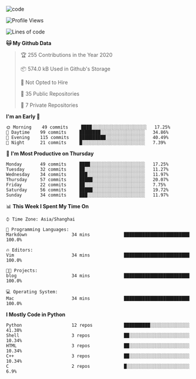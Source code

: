 
<!--
**liuyaanng/liuyaanng** is a ✨ _special_ ✨ repository because its `README.md` (this file) appears on your GitHub profile.

Here are some ideas to get you started:

- 🔭 I’m currently working on ...
- 🌱 I’m currently learning ...
- 👯 I’m looking to collaborate on ...
- 🤔 I’m looking for help with ...
- 💬 Ask me about ...
- 📫 How to reach me: ...
- 😄 Pronouns: ...
- ⚡ Fun fact: ...
-->


![code](https://cdn.jsdelivr.net/gh/liuyaanng/liuyaanng@1.0/code.gif) 

<!--START_SECTION:waka-->
![Profile Views](http://img.shields.io/badge/Profile%20Views-2-blue)

![Lines of code](https://img.shields.io/badge/From%20Hello%20World%20I%27ve%20Written-5.0%20million%20lines%20of%20code-blue)

**🐱 My Github Data** 

> 🏆 255 Contributions in the Year 2020
 > 
> 📦 574.0 kB Used in Github's Storage 
 > 
> 🚫 Not Opted to Hire
 > 
> 📜 35 Public Repositories
 > 
> 🔑 7 Private Repositories 

**I'm an Early 🐤** 

```text
🌞 Morning    49 commits     ████░░░░░░░░░░░░░░░░░░░░░   17.25% 
🌆 Daytime    99 commits     ████████░░░░░░░░░░░░░░░░░   34.86% 
🌃 Evening    115 commits    ██████████░░░░░░░░░░░░░░░   40.49% 
🌙 Night      21 commits     █░░░░░░░░░░░░░░░░░░░░░░░░   7.39%

```
📅 **I'm Most Productive on Thursday** 

```text
Monday       49 commits     ████░░░░░░░░░░░░░░░░░░░░░   17.25% 
Tuesday      32 commits     ██░░░░░░░░░░░░░░░░░░░░░░░   11.27% 
Wednesday    34 commits     ███░░░░░░░░░░░░░░░░░░░░░░   11.97% 
Thursday     57 commits     █████░░░░░░░░░░░░░░░░░░░░   20.07% 
Friday       22 commits     ██░░░░░░░░░░░░░░░░░░░░░░░   7.75% 
Saturday     56 commits     █████░░░░░░░░░░░░░░░░░░░░   19.72% 
Sunday       34 commits     ███░░░░░░░░░░░░░░░░░░░░░░   11.97%

```


📊 **This Week I Spent My Time On** 

```text
⌚︎ Time Zone: Asia/Shanghai

💬 Programming Languages: 
Markdown                 34 mins             █████████████████████████   100.0%

🔥 Editors: 
Vim                      34 mins             █████████████████████████   100.0%

🐱‍💻 Projects: 
blog                     34 mins             █████████████████████████   100.0%

💻 Operating System: 
Mac                      34 mins             █████████████████████████   100.0%

```

**I Mostly Code in Python** 

```text
Python                   12 repos            ██████████░░░░░░░░░░░░░░░   41.38% 
Shell                    3 repos             ██░░░░░░░░░░░░░░░░░░░░░░░   10.34% 
HTML                     3 repos             ██░░░░░░░░░░░░░░░░░░░░░░░   10.34% 
C++                      3 repos             ██░░░░░░░░░░░░░░░░░░░░░░░   10.34% 
C                        2 repos             █░░░░░░░░░░░░░░░░░░░░░░░░   6.9%

```



<!--END_SECTION:waka-->
